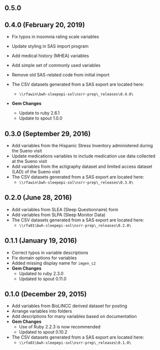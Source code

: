 ## 0.5.0

## 0.4.0 (February 20, 2019)

- Fix typos in insomnia rating scale variables
- Update styling in SAS import program
- Add medical history (MHEA) variables
- Add simple set of commonly used variables
- Remove old SAS-related code from initial import
- The CSV datasets generated from a SAS export are located here:
  - `\\rfawin\bwh-sleepepi-sol\nsrr-prep\_releases\0.4.0\`

- **Gem Changes**
  - Update to ruby 2.6.1
  - Update to spout 1.0.0

## 0.3.0 (September 29, 2016)

- Add variables from the Hispanic Stress Inventory administered during the Sueno visit
- Update medications variables to include medication use data collected at the Sueno visit
- Add variables from the actigraphy dataset and limited access dataset (LAD) of the Sueno visit
- The CSV datasets generated from a SAS export are located here:
  - `\\rfawin\bwh-sleepepi-sol\nsrr-prep\_releases\0.3.0\`

## 0.2.0 (June 28, 2016)

- Add variables from SLEA (Sleep Questionnaire) form
- Add variables from SLPA (Sleep Monitor Data)
- The CSV datasets generated from a SAS export are located here:
  - `\\rfa01\bwh-sleepepi-sol\nsrr-prep\_releases\0.2.0\`

## 0.1.1 (January 19, 2016)

- Correct typos in variable descriptions
- Fix domain options for variables
- Added missing display name for `imgen_c2`
- **Gem Changes**
  - Updated to ruby 2.3.0
  - Updated to spout 0.11.0

## 0.1.0 (December 29, 2015)

- Add variables from BioLINCC derived dataset for posting
- Arrange variables into folders
- Add descriptions for many variables based on documentation
- **Gem Changes**
  - Use of Ruby 2.2.3 is now recommended
  - Updated to spout 0.10.2
- The CSV datasets generated from a SAS export are located here:
  - `\\rfa01\bwh-sleepepi-sol\nsrr-prep\_releases\0.1.0\`
